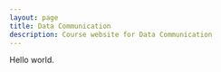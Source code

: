 ```yaml
---
layout: page
title: Data Communication
description: Course website for Data Communication
---
```


Hello world.
